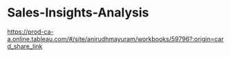 # Sales-Insights-Analysis

https://prod-ca-a.online.tableau.com/#/site/anirudhmayuram/workbooks/59796?:origin=card_share_link
